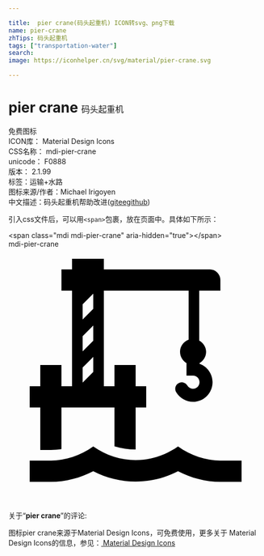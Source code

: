 ```yaml
---

title:  pier crane(码头起重机) ICON转svg、png下载
name: pier-crane
zhTips: 码头起重机
tags: ["transportation-water"]
search: 
image: https://iconhelper.cn/svg/material/pier-crane.svg

---
```


# pier crane  <small style="font-size: 60%;font-weight: 100">码头起重机</small>


<div class="detail-page">
<p>
<span><span class="badge-success badge">免费图标</span> </span>
<br/>
<span>
ICON库：
<span class="badge-secondary badge">Material Design Icons</span> 
</span>
<br/>
<span>
CSS名称：
<span class="badge-secondary badge">mdi-pier-crane</span> 
</span>
<br/>
<span>
unicode：
<span class="badge-secondary badge">F0888</span> 
<copy-btn content='F0888' btn-title=""></copy-btn>
<copy-btn :content='String.fromCodePoint(parseInt("F0888", 16))' btn-title="复制U"></copy-btn>
</span>
<br/>
<span>
版本：
<span class="badge-secondary badge">2.1.99</span> 
</span><br/><span>标签：<span class="badge-light badge"><router-link to="/tags/transportation-water.html">运输+水路</router-link></span></span>
<br/>
<span>图标来源/作者：<span class="badge-light badge">Michael Irigoyen</span></span> 
<br/>
<span class="zh-detail">中文描述：<span class="badge-primary badge">码头起重机</span><span class="help-link"><span>帮助改进</span>(<a href="https://gitee.com/liuwave/icon-helper/edit/master/json/material/pier-crane.json" target="_blank" rel="noopener noreferrer">gitee</a><a href="https://github.com/liuwave/icon-helper/edit/master/json/material/pier-crane.json" target="_blank" rel="noopener noreferrer">github</a></span>)</span><br/>
</p>
</div>
<div class="alert alert-dark">
  <i class="mdi mdi-pier-crane mdi-48px"></i>
  <i class="mdi mdi-pier-crane mdi-36px"></i>
  <i class="mdi mdi-pier-crane mdi-24px"></i>
  <i class="mdi mdi-pier-crane mdi-18px"></i>
</div>
<div>
  <p>引入css文件后，可以用<code>&lt;span&gt;</code>包裹，放在页面中。具体如下所示：    
  </p>
  <div class="alert alert-primary" style="font-size: 14px">
    &lt;span class="mdi mdi-pier-crane" aria-hidden="true"&gt;&lt;/span&gt;
    <copy-btn content='<span class="mdi mdi-pier-crane" aria-hidden="true"></span>'></copy-btn>
  </div>
  <div class="alert alert-secondary">
    <i class="mdi mdi-pier-crane"
    style="font-size: 24px"
    aria-hidden="true"></i> mdi-pier-crane
    <copy-btn content="mdi-pier-crane" btn-title="复制图标名称"></copy-btn>
  </div>
</div>
<div id="svg" class="svg-wrap">
<svg xmlns="http://www.w3.org/2000/svg" viewBox="0 0 24 24"><path d="M20,20C18.61,20 17.22,19.53 16,18.67C13.56,20.38 10.44,20.38 8,18.67C6.78,19.53 5.39,20 4,20H2V22H4C5.37,22 6.74,21.65 8,21C10.5,22.3 13.5,22.3 16,21C17.26,21.65 18.62,22 20,22H22V20H20M20,4V3A1,1 0 0,0 19,2H9V1H6V2H5V4H6V13H5V11H3V13H2V15H3V19H4C4.33,19 4.67,18.97 5,18.92V15H10V18.65C10.65,18.85 11.33,18.95 12,18.95V18.92L12,15H13V13H12V11H10V13H9V4H17V8.62C16.53,8.79 16.19,9.23 16.19,9.76C16.19,10.2 16.43,10.6 16.8,10.82V12H17.42C17.76,12 18.03,12.28 18.03,12.62C18.03,12.96 17.76,13.24 17.42,13.24C17.2,13.24 17,13.12 16.88,12.93C16.71,12.64 16.34,12.54 16.05,12.71C15.75,12.87 15.65,13.25 15.82,13.55C16.15,14.11 16.76,14.47 17.42,14.47C18.43,14.47 19.26,13.64 19.26,12.62C19.26,11.84 18.76,11.14 18.03,10.88V10.82C18.41,10.6 18.65,10.2 18.65,9.76C18.65,9.3 18.38,8.91 18,8.7V4H20M8,11.66L7,12.66V11.24L8,10.24V11.66M8,8.71L7,9.71V8.29L8,7.29V8.71M7,6.71V5.29L8,4.29V5.71L7,6.71Z" /></svg>
</div>
<detail full-name='mdi-pier-crane'></detail>
<div class="icon-detail__container">
<p>关于“<b>pier crane</b>”的评论:</p>
</div>
<Vssue title="关于“pier crane”的评论" />    
<div><p>图标pier crane来源于Material Design Icons，可免费使用，更多关于 Material Design Icons的信息，参见：<a target="_blank" href="https://iconhelper.cn/material.html"> Material Design Icons</a>
</p></div>
